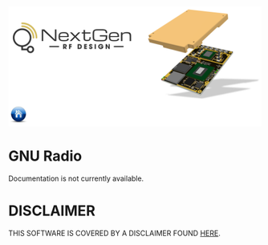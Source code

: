 [![logo](../BytePipe_Logo.png)](../../README.md)

# GNU Radio

Documentation is not currently available.

# DISCLAIMER

THIS SOFTWARE IS COVERED BY A DISCLAIMER FOUND [HERE](../../DISCLAIMER.md).
